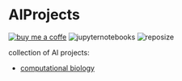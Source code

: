 # AIProjects
[![buy me a coffe](https://img.shields.io/badge/kick_me-27ae60?style=for-the-badge&logo=people&logoColor=white)](https://saweria.co/slowy07)
![jupyternotebooks](https://img.shields.io/badge/jupyter_notebook-e67e22?style=for-the-badge&logo=jupyter&logoColor=white)
![reposize](https://img.shields.io/github/repo-size/slowy07/AIProjects?color=green&style=for-the-badge)



collection of AI projects:
- [computational biology](https://github.com/slowy07/AIProjects/tree/main/computational%20biology)

